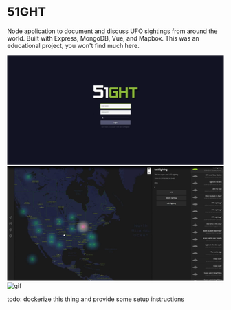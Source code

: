 # 51GHT

Node application to document and discuss UFO sightings from around the world. Built with Express, MongoDB, Vue, and Mapbox. This was an educational project, you won't find much here.

![img1](./demo/1.png)
![img2](./demo/2.png)
![gif](./demo/gif.gif)

todo: dockerize this thing and provide some setup instructions

